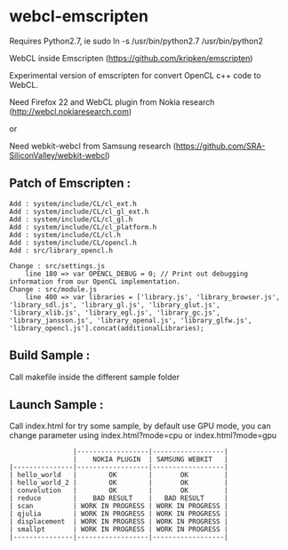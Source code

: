 webcl-emscripten
================

Requires Python2.7, ie sudo ln -s /usr/bin/python2.7 /usr/bin/python2


WebCL inside Emscripten (https://github.com/kripken/emscripten)

Experimental version of emscripten for convert OpenCL c++ code to WebCL.

Need Firefox 22 and WebCL plugin from Nokia research (http://webcl.nokiaresearch.com)

or

Need webkit-webcl from Samsung research (https://github.com/SRA-SiliconValley/webkit-webcl)

Patch of Emscripten :
---------------------

	Add : system/include/CL/cl_ext.h
	Add : system/include/CL/cl_gl_ext.h
	Add : system/include/CL/cl_gl.h
	Add : system/include/CL/cl_platform.h
	Add : system/include/CL/cl.h
	Add : system/include/CL/opencl.h
	Add : src/library_opencl.h

	Change : src/settings.js
		line 180 => var OPENCL_DEBUG = 0; // Print out debugging information from our OpenCL implementation.
	Change : src/module.js
		line 400 => var libraries = ['library.js', 'library_browser.js', 'library_sdl.js', 'library_gl.js', 'library_glut.js', 'library_xlib.js', 'library_egl.js', 'library_gc.js', 'library_jansson.js', 'library_openal.js', 'library_glfw.js', 'library_opencl.js'].concat(additionalLibraries);


Build Sample :
--------------

Call makefile inside the different sample folder

Launch Sample :
---------------

Call index.html for try some sample, by default use GPU mode, you can change parameter using index.html?mode=cpu or index.html?mode=gpu

					|------------------|------------------|			
					|    NOKIA PLUGIN  | SAMSUNG WEBKIT   |
    |---------------|------------------|------------------|
	| hello_world	|		 OK		   |	   OK		  |
	| hello_world_2	|		 OK		   |	   OK		  |
	| convolution	|		 OK		   |	   OK		  |
	| reduce		| 	 BAD RESULT	   |   BAD RESULT     |
	| scan   		| WORK IN PROGRESS | WORK IN PROGRESS |
	| qjulia		| WORK IN PROGRESS | WORK IN PROGRESS |
	| displacement	| WORK IN PROGRESS | WORK IN PROGRESS |
	| smallpt  		| WORK IN PROGRESS | WORK IN PROGRESS |
	|---------------|------------------|------------------|
